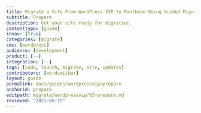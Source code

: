```yaml
---
title: Migrate a Site From WordPress VIP to Pantheon Using Guided Migration
subtitle: Prepare
description: Get your site ready for migration.
contenttype: [guide]
innav: [true]
categories: [migrate]
cms: [wordpress]
audience: [development]
product: [--]
integration: [--]
tags: [code, launch, migrate, site, updates]
contributors: [wordsmither]
layout: guide
permalink: docs/guides/wordpressvip/prepare
anchorid: prepare
editpath: migrate/wordpressvip/03-prepare.md
reviewed: "2021-06-15"
---
```


<Partial file="migrate/prepare.md" />